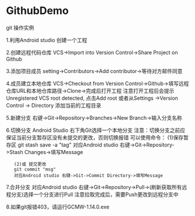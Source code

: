 # GithubDemo
git 操作实例

1.利用Android studio 创建一个工程

2.创建远程代码仓库
VCS->Import into Version Control->Share Project on Github

3.添加项目成员
setting->Contributors->Add contributor->等待对方邮件同意

4.成员建立本地仓库
VCS->Checkout from Version Control->Github->填写远程仓库URL和本地仓库路径->Clone->完成后打开工程
注意打开工程后会提示 Unregistered VCS root detected, 点击Add root
或者从Settings ->Version Control -> Directory 添加当前的工程目录

5.新建分支
右键->Git->Repository->Branches->New Branch->输入分支名称

6.切换分支
Android Studio 右下角Git选择一个本地分支
注意：切换分支之前应保证当前分支暂存区没有未提交的更改，否则切换报错
可以使用命令：
       (1)保存暂存区
       git stash save -a "tag"
       对应Android studio 右键->Git->Repository->Stash Changes->填写Message

       (2)或 提交更改
       git commit "msg"
       对应Android studio 右键->Git->Commit Directory->填写Message


7.合并分支
    对应Android studio 右键->Git->Repository->Pull->(刷新获取所有远程分支)选择一个分支进行Pull
    注意拉取完成后，需要Push更改到远程分支中

8.如果git报错403，请运行GCMW-1.14.0.exe






